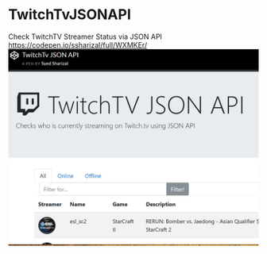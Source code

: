 # TwitchTvJSONAPI
Check TwitchTV Streamer Status via JSON API
https://codepen.io/ssharizal/full/WXMKEr/
![TwitchTvJSONAPI](https://github.com/ssharizal/TwitchTvJSONAPI/blob/master/twitchtv.JPG)

